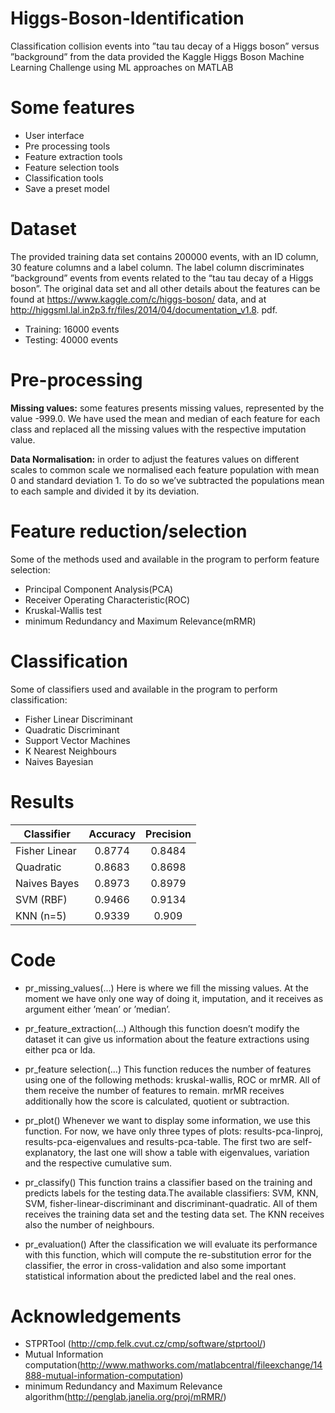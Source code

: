 # Higgs-Boson-Identification

Classification collision events into ”tau tau decay of a Higgs boson” versus ”background” from the data provided the Kaggle Higgs Boson Machine Learning Challenge using ML approaches on MATLAB

# Some features
* User interface
* Pre processing tools
* Feature extraction tools
* Feature selection tools
* Classification tools
* Save a preset model

# Dataset
The provided training data set contains 200000 events, with an ID column, 30 feature columns and a label column. The label column discriminates ”background” events from events related to the “tau tau decay of a Higgs boson”. The original data set and all other details about the features can be found at https://www.kaggle.com/c/higgs-boson/ data, and at http://higgsml.lal.in2p3.fr/files/2014/04/documentation_v1.8. pdf.

* Training: 16000 events
* Testing: 40000 events

# Pre-processing
__Missing values:__
some features presents missing values, represented by the value -999.0. We have used the mean and median of each feature for each class and replaced all the missing values with the respective imputation value.

__Data Normalisation:__
in order to adjust the features values on different scales to common scale we normalised each feature population with mean 0 and standard deviation 1. To do so we’ve subtracted the populations mean to each sample and divided it by its deviation.

# Feature reduction/selection
Some of the methods used and available in the program to perform feature selection:
* Principal Component Analysis(PCA)
* Receiver Operating Characteristic(ROC)
* Kruskal-Wallis test
* minimum Redundancy and Maximum Relevance(mRMR)

# Classification

Some of classifiers used and available in the program to perform classification:
* Fisher Linear Discriminant
* Quadratic Discriminant
* Support Vector Machines
* K Nearest Neighbours
* Naives Bayesian

# Results 

| Classifier    | Accuracy      | Precision  |
| ------------- |:-------------:| :-----:     |
| Fisher Linear | 0.8774        | 0.8484     |
| Quadratic     | 0.8683        | 0.8698     |
| Naives Bayes  | 0.8973        | 0.8979     |
| SVM (RBF)     | 0.9466        | 0.9134     |
| KNN (n=5)     | 0.9339        | 0.909      |

# Code 

* pr_missing_values(...)
Here is where we fill the missing values. At the moment we have only one way of doing it, imputation, and it receives as argument either ’mean’ or ’median’.

* pr_feature_extraction(...)
Although this function doesn’t modify the dataset it can give us information about the feature extractions using either pca or lda.

* pr_feature selection(...)
This function reduces the number of features using one of the following methods: kruskal-wallis, ROC or mrMR. All of them receive the number of features to remain. mrMR receives additionally how the score is calculated, quotient or subtraction.

* pr_plot()
Whenever we want to display some information, we use this function. For now, we have only three types of plots: results-pca-linproj, results-pca-eigenvalues and results-pca-table. The first two are self-explanatory, the last one will show a table with eigenvalues, variation and the respective cumulative sum.

* pr_classify()
This function trains a classifier based on the training and predicts labels for the testing data.The available classifiers: SVM, KNN, SVM, fisher-linear-discriminant and discriminant-quadratic. All of them receives the training data set and the testing data set. The KNN receives also the number of neighbours.

* pr_evaluation()
After the classification we will evaluate its performance with this function, which will compute the re-substitution error for the classifier, the error in cross-validation and also some important statistical information about the predicted label and the real ones.

# Acknowledgements

* STPRTool (http://cmp.felk.cvut.cz/cmp/software/stprtool/)
* Mutual Information computation(http://www.mathworks.com/matlabcentral/fileexchange/14888-mutual-information-computation)
* minimum Redundancy and Maximum Relevance algorithm(http://penglab.janelia.org/proj/mRMR/)


